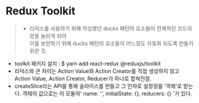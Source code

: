 # Redux Toolkit

>- 리덕스를 사용하기 위해 작성했던 ducks 패턴의 요소들이 전체적인 코드의 양을 늘리게 되어<br/>
이를 보안하기 위해 ducks 패턴의 요소들이 어느정도 자동화 되도록 만들기 위한 것.
- toolkit 패키지 설치 : $ yarn add react-redux @reduxjs/toolkit
- 리덕스와 큰 차이는 Action Value와 Action Creator를 직접 생성하지 않고 Action Value, Action Creator, Reducer가 하나로 합쳐진점.
- createSlice라는 API를 통해 슬라이스를 만들고 그 인자로 설정정를 '객체'로 받는다. 객체의 값으로는 이 모듈의' name: '', initialState: {}, reducers: {} '가 있다.